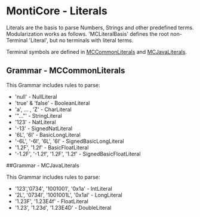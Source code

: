 <!-- (c) https://github.com/MontiCore/monticore -->
# MontiCore - Literals

Literals are the basis to parse Numbers, Strings and other predefined terms.
Modularization works as follows. 'MCLiteralBasis' defines the root 
non-Terminal 'Literal', but no terminals with literal terms.

Terminal symbols are defined in 
[MCCommonLiterals](monticore-grammar/src/main/grammars/de/monticore/literals/MCCommonLiterals.mc4) 
and [MCJavaLiterals](monticore-grammar/src/main/grammars/de/monticore/literals/MCJavaLiterals.mc4).

## Grammar - MCCommonLiterals

This Grammar includes rules to parse:
* 'null' - NullLiteral
* 'true' & 'false' - BooleanLiteral
* 'a', ... , 'Z' - CharLiteral
* '"..."' - StringLiteral
* '123' - NatLiteral
* '-13' - SignedNatLiteral
* '6L', '6l' - BasicLongLiteral
* '-6L', '-6l', '6L', '6l' - SignedBasicLongLiteral
* '1.2F', '1.2f' - BasicFloatLiteral
* '-1.2F', '-1.2f', '1.2F', '1.2f' - SignedBasicFloatLiteral

##Grammar - MCJavaLiterals

This Grammar includes rules to parse:
* '123','0734', '1001001', '0x1a'  - IntLiteral
* '2L', '0734l', '1001001L', '0x1al' - LongLiteral
* '1.23F', '1.23E4f' - FloatLiteral
* '1.23', '1.23d', '1.23E4D'  - DoubleLiteral


